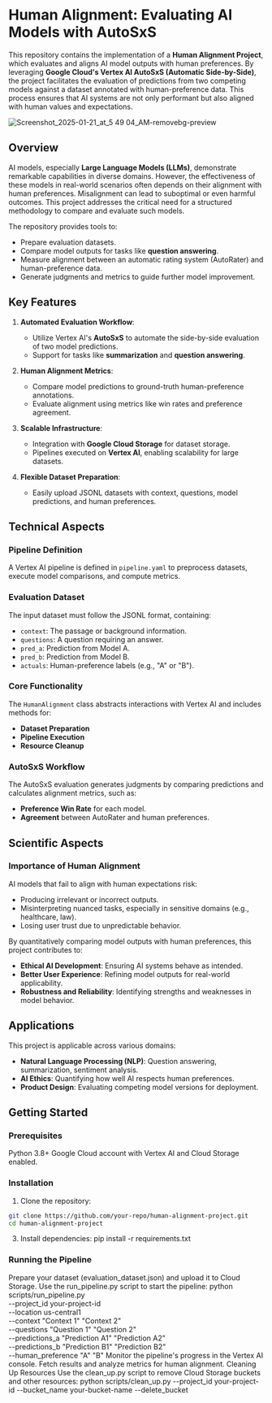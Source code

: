 # Human Alignment: Evaluating AI Models with AutoSxS

This repository contains the implementation of a **Human Alignment Project**, which evaluates and aligns AI model outputs with human preferences. By leveraging **Google Cloud's Vertex AI AutoSxS (Automatic Side-by-Side)**, the project facilitates the evaluation of predictions from two competing models against a dataset annotated with human-preference data. This process ensures that AI systems are not only performant but also aligned with human values and expectations.


![Screenshot_2025-01-21_at_5 49 04_AM-removebg-preview](https://github.com/user-attachments/assets/d4b42393-98d9-4f47-a6fc-79ee9a11f2ad)



## Overview

AI models, especially **Large Language Models (LLMs)**, demonstrate remarkable capabilities in diverse domains. However, the effectiveness of these models in real-world scenarios often depends on their alignment with human preferences. Misalignment can lead to suboptimal or even harmful outcomes. This project addresses the critical need for a structured methodology to compare and evaluate such models.

The repository provides tools to:
- Prepare evaluation datasets.
- Compare model outputs for tasks like **question answering**.
- Measure alignment between an automatic rating system (AutoRater) and human-preference data.
- Generate judgments and metrics to guide further model improvement.

## Key Features

1. **Automated Evaluation Workflow**:
   - Utilize Vertex AI's **AutoSxS** to automate the side-by-side evaluation of two model predictions.
   - Support for tasks like **summarization** and **question answering**.

2. **Human Alignment Metrics**:
   - Compare model predictions to ground-truth human-preference annotations.
   - Evaluate alignment using metrics like win rates and preference agreement.

3. **Scalable Infrastructure**:
   - Integration with **Google Cloud Storage** for dataset storage.
   - Pipelines executed on **Vertex AI**, enabling scalability for large datasets.

4. **Flexible Dataset Preparation**:
   - Easily upload JSONL datasets with context, questions, model predictions, and human preferences.

## Technical Aspects

### Pipeline Definition
A Vertex AI pipeline is defined in `pipeline.yaml` to preprocess datasets, execute model comparisons, and compute metrics.

### Evaluation Dataset
The input dataset must follow the JSONL format, containing:
- `context`: The passage or background information.
- `questions`: A question requiring an answer.
- `pred_a`: Prediction from Model A.
- `pred_b`: Prediction from Model B.
- `actuals`: Human-preference labels (e.g., "A" or "B").

### Core Functionality
The `HumanAlignment` class abstracts interactions with Vertex AI and includes methods for:
- **Dataset Preparation**
- **Pipeline Execution**
- **Resource Cleanup**

### AutoSxS Workflow
The AutoSxS evaluation generates judgments by comparing predictions and calculates alignment metrics, such as:
- **Preference Win Rate** for each model.
- **Agreement** between AutoRater and human preferences.

## Scientific Aspects

### Importance of Human Alignment
AI models that fail to align with human expectations risk:
- Producing irrelevant or incorrect outputs.
- Misinterpreting nuanced tasks, especially in sensitive domains (e.g., healthcare, law).
- Losing user trust due to unpredictable behavior.

By quantitatively comparing model outputs with human preferences, this project contributes to:
- **Ethical AI Development**: Ensuring AI systems behave as intended.
- **Better User Experience**: Refining model outputs for real-world applicability.
- **Robustness and Reliability**: Identifying strengths and weaknesses in model behavior.

## Applications
This project is applicable across various domains:
- **Natural Language Processing (NLP)**: Question answering, summarization, sentiment analysis.
- **AI Ethics**: Quantifying how well AI respects human preferences.
- **Product Design**: Evaluating competing model versions for deployment.





## Getting Started

### Prerequisites

Python 3.8+
Google Cloud account with Vertex AI and Cloud Storage enabled.

### Installation
1. Clone the repository:
``` bash
git clone https://github.com/your-repo/human-alignment-project.git
cd human-alignment-project
```

3. Install dependencies:
pip install -r requirements.txt

### Running the Pipeline
Prepare your dataset (evaluation_dataset.json) and upload it to Cloud Storage.
Use the run_pipeline.py script to start the pipeline:
python scripts/run_pipeline.py \
    --project_id your-project-id \
    --location us-central1 \
    --context "Context 1" "Context 2" \
    --questions "Question 1" "Question 2" \
    --predictions_a "Prediction A1" "Prediction A2" \
    --predictions_b "Prediction B1" "Prediction B2" \
    --human_preference "A" "B"
Monitor the pipeline's progress in the Vertex AI console.
Fetch results and analyze metrics for human alignment.
Cleaning Up Resources
Use the clean_up.py script to remove Cloud Storage buckets and other resources:
python scripts/clean_up.py --project_id your-project-id --bucket_name your-bucket-name --delete_bucket
